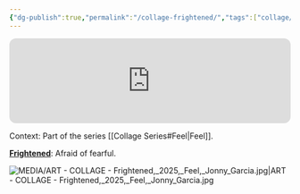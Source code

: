 ```yaml
---
{"dg-publish":true,"permalink":"/collage-frightened/","tags":["collage/year-2025","collage/series/feel/red","c/flat-background","c/ghost-effect","c/man","c/heart","c/vein","c/crack","c/abstract","c/colour-red","c/colour-monochromatic"],"created":"2025-10-10T14:23:52.808-04:00","updated":"2025-10-21T09:03:38.066-04:00"}
---
```



<iframe data-testid="embed-iframe" style="border-radius:12px" src="https://open.spotify.com/embed/track/0HRyrj2c5TN8R4I4rehpSg?utm_source=generator&theme=0" width="100%" height="152" frameBorder="0" allowfullscreen="" allow="autoplay; clipboard-write; encrypted-media; fullscreen; picture-in-picture" loading="lazy"></iframe>

Context: Part of the series [[Collage Series#Feel\|Feel]].

**[Frightened](https://www.instagram.com/p/DPo4s6yjm_c/)**: Afraid of fearful.

![MEDIA/ART - COLLAGE - Frightened,_2025,_Feel,_Jonny_Garcia.jpg|ART - COLLAGE - Frightened,_2025,_Feel,_Jonny_Garcia.jpg](/img/user/MEDIA/ART%20-%20COLLAGE%20-%20Frightened,_2025,_Feel,_Jonny_Garcia.jpg)
